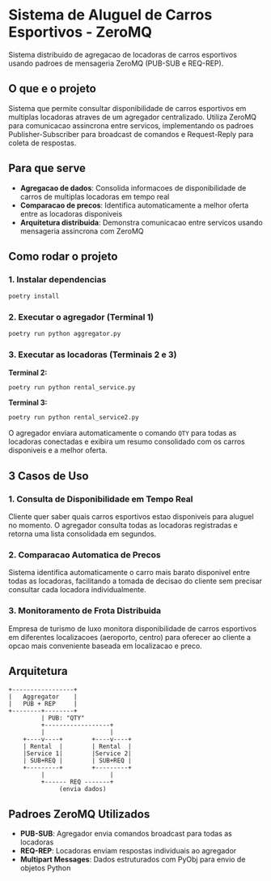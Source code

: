 # Sistema de Aluguel de Carros Esportivos - ZeroMQ

Sistema distribuido de agregacao de locadoras de carros esportivos usando padroes de mensageria ZeroMQ (PUB-SUB e REQ-REP).

## O que e o projeto

Sistema que permite consultar disponibilidade de carros esportivos em multiplas locadoras atraves de um agregador centralizado. Utiliza ZeroMQ para comunicacao assincrona entre servicos, implementando os padroes Publisher-Subscriber para broadcast de comandos e Request-Reply para coleta de respostas.

## Para que serve

- **Agregacao de dados**: Consolida informacoes de disponibilidade de carros de multiplas locadoras em tempo real
- **Comparacao de precos**: Identifica automaticamente a melhor oferta entre as locadoras disponiveis
- **Arquitetura distribuida**: Demonstra comunicacao entre servicos usando mensageria assincrona com ZeroMQ

## Como rodar o projeto

### 1. Instalar dependencias

```bash
poetry install
```

### 2. Executar o agregador (Terminal 1)

```bash
poetry run python aggregator.py
```

### 3. Executar as locadoras (Terminais 2 e 3)

**Terminal 2:**
```bash
poetry run python rental_service.py
```

**Terminal 3:**
```bash
poetry run python rental_service2.py
```

O agregador enviara automaticamente o comando `QTY` para todas as locadoras conectadas e exibira um resumo consolidado com os carros disponiveis e a melhor oferta.

## 3 Casos de Uso 

### 1. Consulta de Disponibilidade em Tempo Real
Cliente quer saber quais carros esportivos estao disponiveis para aluguel no momento. O agregador consulta todas as locadoras registradas e retorna uma lista consolidada em segundos.

### 2. Comparacao Automatica de Precos
Sistema identifica automaticamente o carro mais barato disponivel entre todas as locadoras, facilitando a tomada de decisao do cliente sem precisar consultar cada locadora individualmente.

### 3. Monitoramento de Frota Distribuida
Empresa de turismo de luxo monitora disponibilidade de carros esportivos em diferentes localizacoes (aeroporto, centro) para oferecer ao cliente a opcao mais conveniente baseada em localizacao e preco.

## Arquitetura

```
+-----------------+
|   Aggregator    |
|   PUB + REP     |
+--------+--------+
         | PUB: "QTY"
         +------------------+
         |                  |
    +----v----+        +----v----+
    | Rental  |        | Rental  |
    |Service 1|        |Service 2|
    | SUB+REQ |        | SUB+REQ |
    +---------+        +---------+
         |                  |
         +------ REQ -------+
              (envia dados)
```

## Padroes ZeroMQ Utilizados

- **PUB-SUB**: Agregador envia comandos broadcast para todas as locadoras
- **REQ-REP**: Locadoras enviam respostas individuais ao agregador
- **Multipart Messages**: Dados estruturados com PyObj para envio de objetos Python
